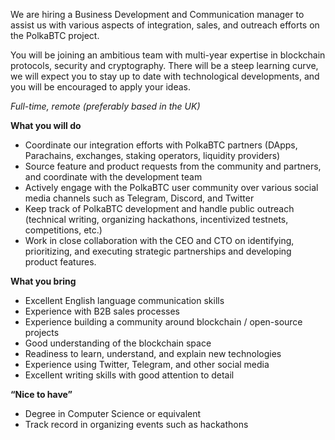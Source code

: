 
We are hiring a Business Development and Communication manager to assist us with various aspects of integration, sales, and outreach efforts on the PolkaBTC project.

You will be joining an ambitious team with multi-year expertise in blockchain protocols, security and cryptography. There will be a steep learning curve, we will expect you to stay up to date with technological developments, and you will be encouraged to apply your ideas.

_Full-time, remote (preferably based in the UK)_

**What you will do**

*   Coordinate our integration efforts with PolkaBTC partners (DApps, Parachains, exchanges, staking operators, liquidity providers)
*   Source feature and product requests from the community and partners, and coordinate with the development team 
*   Actively engage with the PolkaBTC user community over various social media channels such as Telegram, Discord, and Twitter
*   Keep track of PolkaBTC development and handle public outreach (technical writing, organizing hackathons, incentivized testnets, competitions, etc.)
*   Work in close collaboration with the CEO and CTO on identifying, prioritizing, and executing strategic partnerships and developing product features. 

**What you bring**


*   Excellent English language communication skills
*   Experience with B2B sales processes
*   Experience building a community around blockchain / open-source projects
*   Good understanding of the blockchain space 
*   Readiness to learn, understand, and explain new technologies
*   Experience using Twitter, Telegram, and other social media
*   Excellent writing skills with good attention to detail

**“Nice to have”**


*   Degree in Computer Science or equivalent
*   Track record in organizing events such as hackathons